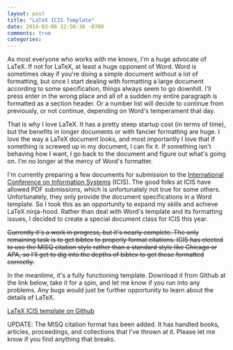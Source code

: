 ```yaml
---
layout: post
title: "LaTeX ICIS Template"
date: 2014-03-06 12:50:38 -0700
comments: true
categories: 
---
```


As most everyone who works with me knows, I'm a huge advocate of LaTeX. If not
for LaTeX, at least a huge opponent of Word. Word is sometimes okay if you're
doing a simple document without a lot of formatting, but once I start dealing
with formatting a large document according to some specification, things always
seem to go downhill. I'll press enter in the wrong place and all of a sudden my
entire paragraph is formatted as a section header. Or a number list will decide
to continue from previously, or not continue, depending on Word's temperament
that day.

That is why I love LaTeX. It has a pretty steep startup cost (in terms of time),
but the benefits in longer documents or with fancier formatting are huge. I love
the way a LaTeX document looks, and most importantly I love that if something is
screwed up in my document, I can fix it. If something isn't behaving how I want,
I go back to the document and figure out what's going on. I'm no longer at the
mercy of Word's formatter.

I'm currently preparing a few documents for submission to the
[International Conference on Information Systems](http://icis2014.aisnet.org/)
(ICIS). The good folks at ICIS have allowed PDF submissions, which is
unfortunately not true for some others. Unfortunately, they only provide the
document specifications in a Word template. So I took this as an opportunity to
expand my skills and achieve LaTeX ninja-hood. Rather than deal with Word's
template and its formatting issues, I decided to create a special document class
for ICIS this year.

~~Currently it's a work in progress, but it's nearly complete. The only remaining
task is to get bibtex to properly format citations. ICIS has elected to use the
MISQ citation style rather than a standard style like Chicago or APA, so I'll
get to dig into the depths of bibtex to get those formatted correctly.~~

In the meantime, it's a fully functioning template. Download it from Github at
the link below, take it for a spin, and let me know if you run into any
problems. Any bugs would just be further opportunity to learn about the
details of LaTeX.

[LaTeX ICIS template on Github](https://github.com/rschuetzler/latex-icis-template)

UPDATE: The MISQ citation format has been added. It has handled books, articles,
proceedings, and collections that I've thrown at it. Please let me know if you
find anything that breaks.
